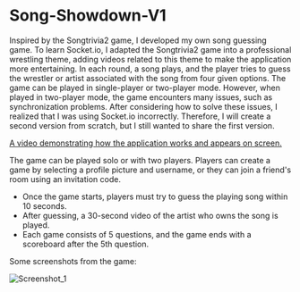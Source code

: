 # Song-Showdown-V1
Inspired by the Songtrivia2 game, I developed my own song guessing game. To learn Socket.io, I adapted the Songtrivia2 game into a professional wrestling theme, adding videos related to this theme to make the application more entertaining. In each round, a song plays, and the player tries to guess the wrestler or artist associated with the song from four given options. The game can be played in single-player or two-player mode. However, when played in two-player mode, the game encounters many issues, such as synchronization problems. After considering how to solve these issues, I realized that I was using Socket.io incorrectly. Therefore, I will create a second version from scratch, but I still wanted to share the first version.

[A video demonstrating how the application works and appears on screen.](https://youtu.be/VO_6zhtz4v0)

The game can be played solo or with two players. Players can create a game by selecting a profile picture and username, or they can join a friend's room using an invitation code.

- Once the game starts, players must try to guess the playing song within 10 seconds.
- After guessing, a 30-second video of the artist who owns the song is played.
- Each game consists of 5 questions, and the game ends with a scoreboard after the 5th question.

Some screenshots from the game:







![Screenshot_1](https://github.com/tynansylvester23999/Song-Showdown-V1/assets/158298979/26f2dd41-ab3c-4f44-9591-10858501ef85)
